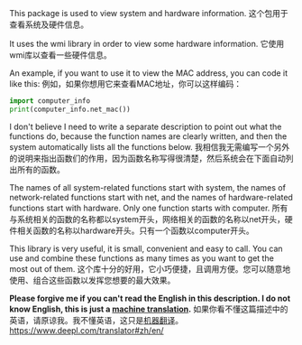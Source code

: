 This package is used to view system and hardware information.
这个包用于查看系统及硬件信息。

It uses the wmi library in order to view some hardware information.
它使用wmi库以查看一些硬件信息。

An example, if you want to use it to view the MAC address, you can code it like this:
例如，如果你想用它来查看MAC地址，你可以这样编码：
```python
import computer_info
print(computer_info.net_mac())
```
I don't believe I need to write a separate description to point out what the functions do, because the function names are clearly written, and then the system automatically lists all the functions below.
我相信我无需编写一个另外的说明来指出函数们的作用，因为函数名称写得很清楚，然后系统会在下面自动列出所有的函数。

The names of all system-related functions start with system, the names of network-related functions start with net, and the names of hardware-related functions start with hardware. Only one function starts with computer.
所有与系统相关的函数的名称都以system开头，网络相关的函数的名称以net开头，硬件相关函数的名称以hardware开头。只有一个函数以computer开头。

This library is very useful, it is small, convenient and easy to call. You can use and combine these functions as many times as you want to get the most out of them.
这个库十分的好用，它小巧便捷，且调用方便。您可以随意地使用、组合这些函数以发挥您想要的最大效果。

**Please forgive me if you can't read the English in this description. I do not know English, this is just a [machine translation](https://www.deepl.com/translator#zh/en/).**
如果你看不懂这篇描述中的英语，请原谅我。我不懂英语，这只是[机器翻译](https://www.deepl.com/translator#zh/en/)。
https://www.deepl.com/translator#zh/en/
